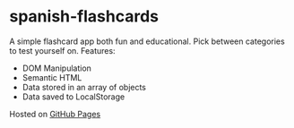 # spanish-flashcards

A simple flashcard app both fun and educational.
Pick between categories to test yourself on.
Features:
- DOM Manipulation
- Semantic HTML
- Data stored in an array of objects
- Data saved to LocalStorage

Hosted on [GitHub Pages](https://mariaalouisaa.github.io/spanish-flashcards/)
